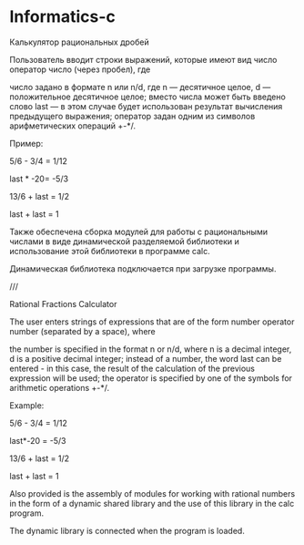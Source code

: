 # Informatics-c

Калькулятор рациональных дробей

Пользователь вводит строки выражений, которые имеют вид число оператор число (через пробел), где

число задано в формате n или n/d, где n — десятичное целое, d — положительное десятичное целое;
вместо числа может быть введено слово last — в этом случае будет использован результат вычисления предыдущего выражения;
оператор задан одним из символов арифметических операций +-*/.

Пример:

5/6 - 3/4 = 1/12

last * -20= -5/3

13/6 + last = 1/2

last + last = 1

Также обеспечена сборка модулей для работы с рациональными числами в виде динамической разделяемой библиотеки и использование этой библиотеки в программе calc. 

Динамическая библиотека подключается при загрузке программы. 

///

Rational Fractions Calculator

The user enters strings of expressions that are of the form number operator number (separated by a space), where

the number is specified in the format n or n/d, where n is a decimal integer, d is a positive decimal integer;
instead of a number, the word last can be entered - in this case, the result of the calculation of the previous expression will be used;
the operator is specified by one of the symbols for arithmetic operations +-*/.

Example:

5/6 - 3/4 = 1/12

last*-20 = -5/3

13/6 + last = 1/2

last + last = 1

Also provided is the assembly of modules for working with rational numbers in the form of a dynamic shared library and the use of this library in the calc program.

The dynamic library is connected when the program is loaded.
